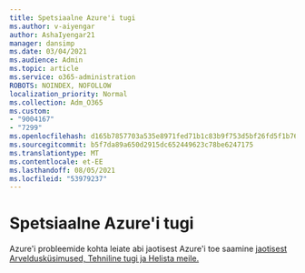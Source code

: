 ```yaml
---
title: Spetsiaalne Azure'i tugi
ms.author: v-aiyengar
author: AshaIyengar21
manager: dansimp
ms.date: 03/04/2021
ms.audience: Admin
ms.topic: article
ms.service: o365-administration
ROBOTS: NOINDEX, NOFOLLOW
localization_priority: Normal
ms.collection: Adm_O365
ms.custom:
- "9004167"
- "7299"
ms.openlocfilehash: d165b7857703a535e8971fed71b1c83b9f753d5bf26fd5f1b76fe583a6c61578
ms.sourcegitcommit: b5f7da89a650d2915dc652449623c78be6247175
ms.translationtype: MT
ms.contentlocale: et-EE
ms.lasthandoff: 08/05/2021
ms.locfileid: "53979237"
---
```

# <a name="dedicated-azure-support"></a>Spetsiaalne Azure'i tugi

Azure'i probleemide kohta leiate abi jaotisest Azure'i toe saamine [jaotisest Arveldusküsimused, Tehniline tugi ja Helista meile.](https://go.microsoft.com/fwlink/?linkid=2081348)
